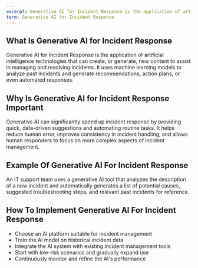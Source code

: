 ```yaml
---
excerpt: Generative AI for Incident Response is the application of artificial intelligence technologies that can create, or generate, new content to assist in managing and resolving incidents.
term: Generative AI for Incident Response
---
```

## What Is Generative AI for Incident Response

Generative AI for Incident Response is the application of artificial intelligence technologies that can create, or generate, new content to assist in managing and resolving incidents. It uses machine learning models to analyze past incidents and generate recommendations, action plans, or even automated responses.

## Why Is Generative AI for Incident Response Important

Generative AI can significantly speed up incident response by providing quick, data-driven suggestions and automating routine tasks. It helps reduce human error, improves consistency in incident handling, and allows human responders to focus on more complex aspects of incident management.

## Example Of Generative AI For Incident Response

An IT support team uses a generative AI tool that analyzes the description of a new incident and automatically generates a list of potential causes, suggested troubleshooting steps, and relevant past incidents for reference.

## How To Implement Generative AI For Incident Response

- Choose an AI platform suitable for incident management
- Train the AI model on historical incident data
- Integrate the AI system with existing incident management tools
- Start with low-risk scenarios and gradually expand use
- Continuously monitor and refine the AI's performance